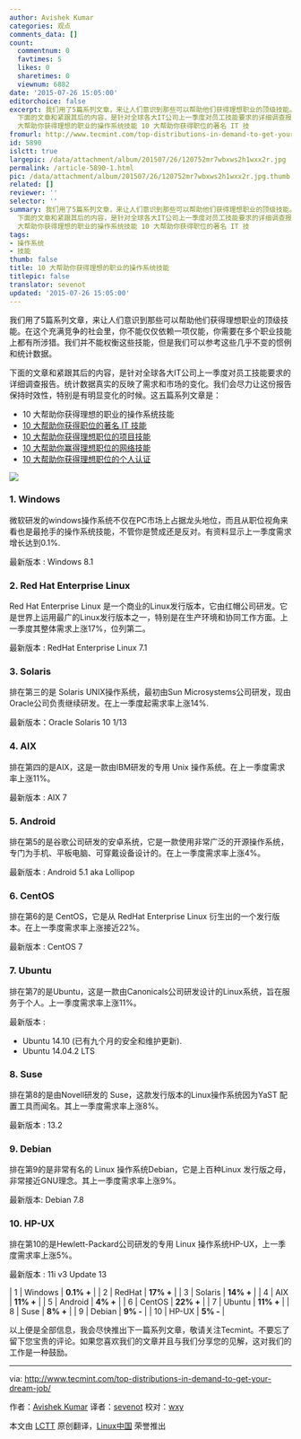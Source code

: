 ```yaml
---
author: Avishek Kumar
categories: 观点
comments_data: []
count:
  commentnum: 0
  favtimes: 5
  likes: 0
  sharetimes: 0
  viewnum: 6882
date: '2015-07-26 15:05:00'
editorchoice: false
excerpt: 我们用了5篇系列文章，来让人们意识到那些可以帮助他们获得理想职业的顶级技能。在这个充满竞争的社会里，你不能仅仅依赖一项仅能，你需要在多个职业技能上都有所涉猎。我们并不能权衡这些技能，但是我们可以参考这些几乎不变的惯例和统计数据。
  下面的文章和紧跟其后的内容，是针对全球各大IT公司上一季度对员工技能要求的详细调查报告。统计数据真实的反映了需求和市场的变化。我们会尽力让这份报告保持时效性，特别是有明显变化的时候。这五篇系列文章是：  10
  大帮助你获得理想的职业的操作系统技能 10 大帮助你获得职位的著名 IT 技
fromurl: http://www.tecmint.com/top-distributions-in-demand-to-get-your-dream-job/
id: 5890
islctt: true
largepic: /data/attachment/album/201507/26/120752mr7wbxws2h1wxx2r.jpg
permalink: /article-5890-1.html
pic: /data/attachment/album/201507/26/120752mr7wbxws2h1wxx2r.jpg.thumb.jpg
related: []
reviewer: ''
selector: ''
summary: 我们用了5篇系列文章，来让人们意识到那些可以帮助他们获得理想职业的顶级技能。在这个充满竞争的社会里，你不能仅仅依赖一项仅能，你需要在多个职业技能上都有所涉猎。我们并不能权衡这些技能，但是我们可以参考这些几乎不变的惯例和统计数据。
  下面的文章和紧跟其后的内容，是针对全球各大IT公司上一季度对员工技能要求的详细调查报告。统计数据真实的反映了需求和市场的变化。我们会尽力让这份报告保持时效性，特别是有明显变化的时候。这五篇系列文章是：  10
  大帮助你获得理想的职业的操作系统技能 10 大帮助你获得职位的著名 IT 技
tags:
- 操作系统
- 技能
thumb: false
title: 10 大帮助你获得理想的职业的操作系统技能
titlepic: false
translator: sevenot
updated: '2015-07-26 15:05:00'
---
```


我们用了5篇系列文章，来让人们意识到那些可以帮助他们获得理想职业的顶级技能。在这个充满竞争的社会里，你不能仅仅依赖一项仅能，你需要在多个职业技能上都有所涉猎。我们并不能权衡这些技能，但是我们可以参考这些几乎不变的惯例和统计数据。


下面的文章和紧跟其后的内容，是针对全球各大IT公司上一季度对员工技能要求的详细调查报告。统计数据真实的反映了需求和市场的变化。我们会尽力让这份报告保持时效性，特别是有明显变化的时候。这五篇系列文章是：


* 10 大帮助你获得理想的职业的操作系统技能
* [10 大帮助你获得职位的著名 IT 技能](http://www.tecmint.com/famous-it-skills-in-demand-that-will-get-you-hired/)
* [10 大帮助你获得理想职位的项目技能](/article-5303-1.html)
* [10 大帮助你赢得理想职位的网络技能](http://www.tecmint.com/networking-protocols-skills-to-land-your-dream-job/)
* [10 大帮助你获得理想职位的个人认证](http://www.tecmint.com/professional-certifications-in-demand-that-will-get-you-hired/)


![](/data/attachment/album/201507/26/120752mr7wbxws2h1wxx2r.jpg)


### 1. Windows


微软研发的windows操作系统不仅在PC市场上占据龙头地位，而且从职位视角来看也是最抢手的操作系统技能，不管你是赞成还是反对。有资料显示上一季度需求增长达到0.1%.


最新版本 : Windows 8.1


### 2. Red Hat Enterprise Linux


Red Hat Enterprise Linux 是一个商业的Linux发行版本，它由红帽公司研发。它是世界上运用最广的Linux发行版本之一，特别是在生产环境和协同工作方面。上一季度其整体需求上涨17%，位列第二。


最新版本 : RedHat Enterprise Linux 7.1


### 3. Solaris


排在第三的是 Solaris UNIX操作系统，最初由Sun Microsystems公司研发，现由Oracle公司负责继续研发。在上一季度起需求率上涨14%.


最新版本：Oracle Solaris 10 1/13


### 4. AIX


排在第四的是AIX，这是一款由IBM研发的专用 Unix 操作系统。在上一季度需求率上涨11%。


最新版本 : AIX 7


### 5. Android


排在第5的是谷歌公司研发的安卓系统，它是一款使用非常广泛的开源操作系统，专门为手机、平板电脑、可穿戴设备设计的。在上一季度需求率上涨4%。


最新版本 : Android 5.1 aka Lollipop


### 6. CentOS


排在第6的是 CentOS，它是从 RedHat Enterprise Linux 衍生出的一个发行版本。在上一季度需求率上涨接近22%。


最新版本 : CentOS 7


### 7. Ubuntu


排在第7的是Ubuntu，这是一款由Canonicals公司研发设计的Linux系统，旨在服务于个人。上一季度需求率上涨11%。


最新版本 :


* Ubuntu 14.10 (已有九个月的安全和维护更新).
* Ubuntu 14.04.2 LTS


### 8. Suse


排在第8的是由Novell研发的 Suse，这款发行版本的Linux操作系统因为YaST 配置工具而闻名。其上一季度需求率上涨8%。


最新版本 : 13.2


### 9. Debian


排在第9的是非常有名的 Linux 操作系统Debian，它是上百种Linux 发行版之母，非常接近GNU理念。其上一季度需求率上涨9%。


最新版本: Debian 7.8


### 10. HP-UX


排在第10的是Hewlett-Packard公司研发的专用 Linux 操作系统HP-UX，上一季度需求率上涨5%。


最新版本 : 11i v3 Update 13




  | 1 | Windows | **0.1% +** |
| 2 | RedHat | **17% +** |
| 3 | Solaris | **14% +** |
| 4 | AIX | **11% +** |
| 5 | Android | **4% +** |
| 6 | CentOS | **22% +** |
| 7 | Ubuntu | **11% +** |
| 8 | Suse | **8% +** |
| 9 | Debian | **9% -** |
| 10 | HP-UX | **5% -** |


以上便是全部信息，我会尽快推出下一篇系列文章，敬请关注Tecmint。不要忘了留下您宝贵的评论。如果您喜欢我们的文章并且与我们分享您的见解，这对我们的工作是一种鼓励。




---


via: <http://www.tecmint.com/top-distributions-in-demand-to-get-your-dream-job/>


作者：[Avishek Kumar](http://www.tecmint.com/author/avishek/) 译者：[sevenot](https://github.com/sevenot) 校对：[wxy](https://github.com/wxy)


本文由 [LCTT](https://github.com/LCTT/TranslateProject) 原创翻译，[Linux中国](http://linux.cn/) 荣誉推出